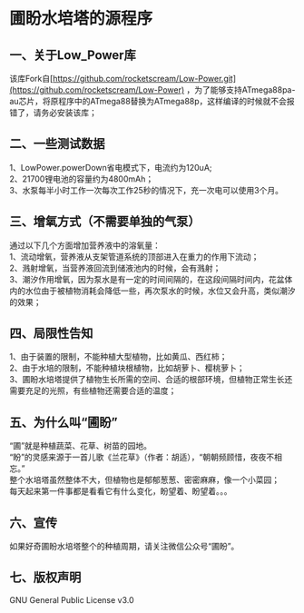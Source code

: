 # 圃盼水培塔的源程序
## 一、关于Low_Power库
该库Fork自[https://github.com/rocketscream/Low-Power.git](https://github.com/rocketscream/Low-Power) ，为了能够支持ATmega88pa-au芯片，将原程序中的ATmega88替换为ATmega88p，这样编译的时候就不会报错了，请务必安装该库；  
## 二、一些测试数据
1、LowPower.powerDown省电模式下，电流约为120uA;  
2、21700锂电池的容量约为4800mAh；  
3、水泵每半小时工作一次每次工作25秒的情况下，充一次电可以使用3个月。  
## 三、增氧方式（不需要单独的气泵）
通过以下几个方面增加营养液中的溶氧量：  
1、流动增氧，营养液从支架管道系统的顶部进入在重力的作用下流动；  
2、溅射增氧，当营养液回流到储液池内的时候，会有溅射；  
3、潮汐作用增氧，因为泵水是有一定的时间间隔的，在这段间隔时间内，花盆体内的水位由于被植物消耗会降低一些，再次泵水的时候，水位又会升高，类似潮汐的效果；  
## 四、局限性告知
1、由于装置的限制，不能种植大型植物，比如黄瓜、西红柿；  
2、由于水培的限制，不能种植块根植物，比如胡萝卜、樱桃萝卜；  
3、圃盼水培塔提供了植物生长所需的空间、合适的根部环境，但植物正常生长还需要充足的光照，有些植物还需要合适的温度；  
## 五、为什么叫“圃盼”
“圃”就是种植蔬菜、花草、树苗的园地。  
“盼”的灵感来源于一首儿歌《兰花草》（作者：胡适），“朝朝频顾惜，夜夜不相忘。”  
整个水培塔虽然整体不大，但植物也是郁郁葱葱、密密麻麻，像一个小菜园；  
每天起来第一件事都是看看它有什么变化，盼望着、盼望着。。。  
## 六、宣传
如果好奇圃盼水培塔整个的种植周期，请关注微信公众号“圃盼”。
## 七、版权声明
GNU General Public License v3.0